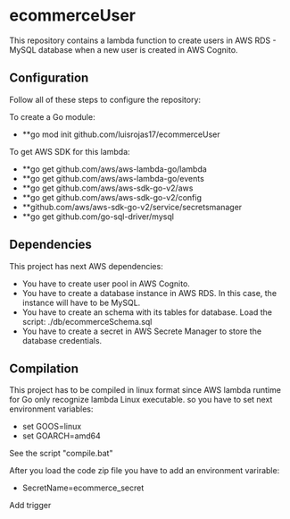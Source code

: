 # ecommerceUser
This repository contains a lambda function to create users in AWS RDS - MySQL database when a new user is created in AWS Cognito.

## Configuration
Follow all of these steps to configure the repository:

To create a Go module: 
- **go mod init github.com/luisrojas17/ecommerceUser

To get AWS SDK for this lambda:
- **go get github.com/aws/aws-lambda-go/lambda
- **go get github.com/aws/aws-lambda-go/events
- **go get github.com/aws/aws-sdk-go-v2/aws
- **go get github.com/aws/aws-sdk-go-v2/config
- **github.com/aws/aws-sdk-go-v2/service/secretsmanager
- **go get github.com/go-sql-driver/mysql

## Dependencies
This project has next AWS dependencies: 

- You have to create user pool in AWS Cognito.
- You have to create a database instance in AWS RDS. In this case, the instance will have to be MySQL.
- You have to create an schema with its tables for database. Load the script:
    ./db/ecommerceSchema.sql
- You have to create a secret in AWS Secrete Manager to store the database credentials.

## Compilation
This project has to be compiled in linux format since AWS lambda runtime for Go only 
recognize lambda Linux executable. so you have to set next environment variables:

- set GOOS=linux
- set GOARCH=amd64

See the script "compile.bat"

After you load the code zip file you have to add an environment varirable:

- SecretName=ecommerce_secret

Add trigger 